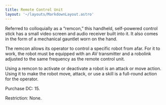 ```yaml
---
title: Remote Control Unit
layout: '~/layouts/MarkdownLayout.astro'
---
```

Referred to colloquially as a “remcon,” this handheld, self-powered control
stick has a small video screen and audio receiver built into it. It also comes
in the form of a mechanical gauntlet worn on the hand.

The remcon allows its operator to control a specific robot from afar. For it
to work, the robot must be equipped with an AV transmitter and a robolink
adjusted to the same frequency as the remote control unit.

Using a remcon to activate or deactivate a robot is an attack or move action.
Using it to make the robot move, attack, or use a skill is a full-round action
for the operator.

Purchase DC: 15.

Restriction: None.

